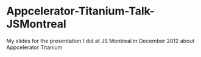 Appcelerator-Titanium-Talk-JSMontreal
=====================================

My slides for the presentation I did at JS Montreal in December 2012 about Appcelerator Titanium